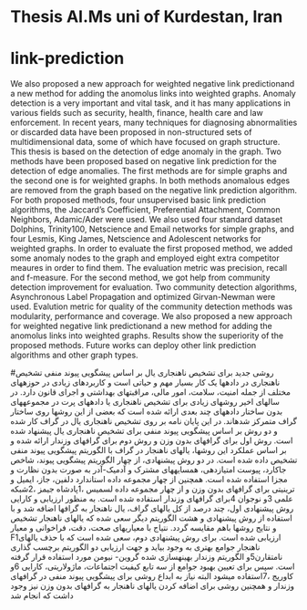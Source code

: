 # Thesis AI.Ms uni of Kurdestan, Iran
# link-prediction
We also proposed a new approach for weighted negative link predictionand a new method for adding the anomolus links into weighted graphs.
Anomaly detection is a very important and vital task, and it has many applications in various
fields such as security, health, finance, health care and law enforcement. In recent years, many
techniques for diagnosing abnormalities or discarded data have been proposed in non-structured sets
of multidimensional data, some of which have focused on graph structure. This thesis is based on the
detection of edge anomaly in the graph. Two methods have been proposed based on negative link
prediction for the detection of edge anomalies. The first methods are for simple graphs and the second
one is for weighted graphs. In both methods anomalous edges are removed from the graph based on
the negative link prediction algorithm. For both proposed methods, four unsupervised basic link
prediction algorithms, the Jaccard’s Coefficient, Preferential Attachment, Common Neighbors,
Adamic/Ader were used. We also used four standard dataset Dolphins, Trinity100, Netscience and
Email networks for simple graphs, and four Lesmis, King James, Netscience and Adolescent networks
for weighted graphs. In order to evaluate the first proposed method, we added some anomaly nodes
to the graph and employed eight extra competitor meaures in order to find them. The evaluation metric
was precision, recall and f-measure. For the second method, we got help from community detection
improvement for evaluation. Two community detection algorithms, Asynchronous Label Propagation
and optimized Girvan-Newman were used. Evalution metric for quality of the community detection
methods was modularity, performance and coverage. We also proposed a new approach for weighted
negative link predictionand a new method for adding the anomolus links into weighted graphs.
Results show the superiority of the proposed methods. Future works can deploy other link prediction
algorithms and other graph types.

#روشی جدید برای تشخیص ناهنجاری یال بر اساس پیشگویی پیوند منفی
تشخیص ناهنجاری در دادهها یک کار بسیار مهم و حیاتی است و کاربردهای زیادی در حوزههای مختلف از جمله امنیت، سلامت، امور
مالی، مراقبتهای بهداشتی و اجرای قانون دارد. در سالهای اخیر روشهای زیادی برای تشخیص ناهنجاری یا دادههای پرت در مجموعههای
بدون ساختار دادههای چند بعدی ارائه شده است که بعضی از این روشها روی ساختار گراف متمرکز شدهاند. در این پایان نامه بر روی
تشخیص ناهنجاری یال در گراف کار شده و دو روش بر اساس پیشگویی پیوند منفی برای تشخیص ناهنجاری یال پیشنهاد شده است. روش
اول برای گرافهای بدون وزن و روش دوم برای گرافهای وزندار ارائه شده و بر اساس عملکرد این روشها، یالهای ناهنجار در گراف با
الگوریتم پیشگویی پیوند منفی تشخیص داده شده است. در دو روش پیشنهادی، از چهار الگوریتم پیشگویی پیوند، شاخص جاکارد، پیوست
امتیازدهی، همسایههای مشترک و آدمیک-آدر به صورت بدون نظارت و مجزا استفاده شده است. همچنین از چهار مجموعه داده استاندارد
دلفین، جاز، ایمیل و ترینیتی برای گرافهای بدون وزن و از چهار مجموعه داده لسمیس ،1پادشاه جیمز ،2شبکه علمی 3و نوجوان 4برای
گرافهای وزندار استفاده شده است. به منظور ارزیابی و کارایی روش پیشنهادی اول، چند درصد از کل یالهای گراف، یال ناهنجار به
گرافها اضافه شد و با استفاده از روش پیشنهادی و هشت الگوریتم دیگر سعی شده که یالهای ناهنجار تشخیص و نتایج روشها باهم مقایسه
گردد. نتیاج با معیاریهای صحت، دقت، فراخوانی و معیار  F1ارزیابی شده است. برای روش پیشنهادی دوم، سعی شده است که با حذف
یالهای ناهنجار جوامع بهتری به وجود بیاید و جهت ارزیابی دو الگوریتم برچسب گذاری نامتقارن5و الگوریتم وزندار بهینهسازی شده گروین-
نیومن مورد استفاده قرار گرفته است. سپس برای تعیین بهبود جوامع از سه تابع کیفیت اجتماعات، ماژولاریتی، کارایی 6و کاوریج ،7استفاده
میشود البته نیاز به ابداع روشی برای پیشگویی پیوند منفی در گرافهای وزندار و همچنین روشی برای اضافه کردن یالهای ناهنجار به
گرافهای بدون وزن نیز وجود داشت که انجام شد
